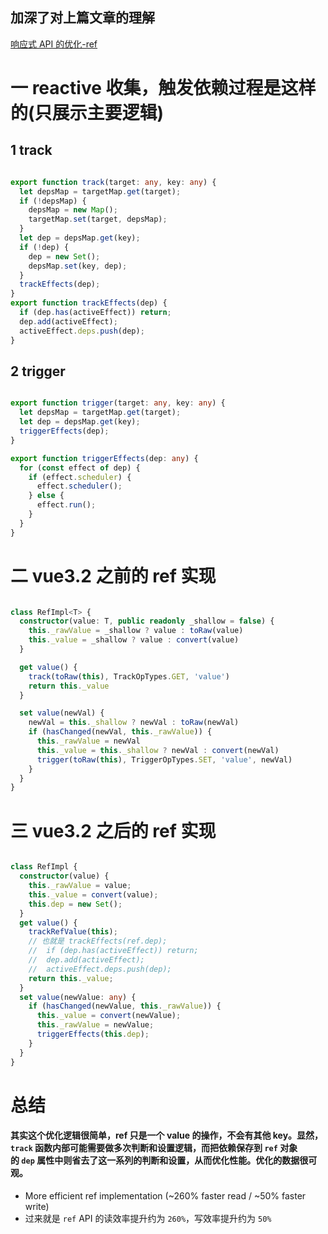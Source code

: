 ## 加深了对上篇文章的理解 
[响应式 API 的优化-ref](Vue.js%203.2+%20关于响应式部分的优化.md#响应式%20API%20的优化-ref)



# 一 reactive 收集，触发依赖过程是这样的(只展示主要逻辑)
## 1 track
```ts

export function track(target: any, key: any) {
  let depsMap = targetMap.get(target);
  if (!depsMap) {
    depsMap = new Map();
    targetMap.set(target, depsMap);
  }
  let dep = depsMap.get(key);
  if (!dep) {
    dep = new Set();
    depsMap.set(key, dep);
  }
  trackEffects(dep);
}
export function trackEffects(dep) {
  if (dep.has(activeEffect)) return;
  dep.add(activeEffect);
  activeEffect.deps.push(dep);
}
```
## 2 trigger
```ts

export function trigger(target: any, key: any) {
  let depsMap = targetMap.get(target);
  let dep = depsMap.get(key);
  triggerEffects(dep);
}

export function triggerEffects(dep: any) {
  for (const effect of dep) {
    if (effect.scheduler) {
      effect.scheduler();
    } else {
      effect.run();
    }
  }
}
```

# 二 vue3.2 之前的 ref 实现
```ts

class RefImpl<T> {
  constructor(value: T, public readonly _shallow = false) {
    this._rawValue = _shallow ? value : toRaw(value)
    this._value = _shallow ? value : convert(value)
  }

  get value() {
    track(toRaw(this), TrackOpTypes.GET, 'value')
    return this._value
  }

  set value(newVal) {
    newVal = this._shallow ? newVal : toRaw(newVal)
    if (hasChanged(newVal, this._rawValue)) {
      this._rawValue = newVal
      this._value = this._shallow ? newVal : convert(newVal)
      trigger(toRaw(this), TriggerOpTypes.SET, 'value', newVal)
    }
  }
}
```

# 三 vue3.2 之后的 ref 实现
```ts

class RefImpl {
  constructor(value) {
    this._rawValue = value;
    this._value = convert(value);
    this.dep = new Set();
  }
  get value() {
    trackRefValue(this);
    // 也就是 trackEffects(ref.dep);
	//	if (dep.has(activeEffect)) return;
	//	dep.add(activeEffect);
	//	activeEffect.deps.push(dep);
    return this._value;
  }
  set value(newValue: any) {
    if (hasChanged(newValue, this._rawValue)) {
      this._value = convert(newValue);
      this._rawValue = newValue;
      triggerEffects(this.dep);
    }
  }
}
```

# 总结
#### 其实这个优化逻辑很简单，ref 只是一个 value 的操作，不会有其他 key。显然，`track` 函数内部可能需要做多次判断和设置逻辑，而把依赖保存到 `ref` 对象的 `dep` 属性中则省去了这一系列的判断和设置，从而优化性能。优化的数据很可观。

-   More efficient ref implementation (~260% faster read / ~50% faster write)
- 过来就是 `ref` API 的读效率提升约为 `260%`，写效率提升约为 `50%` 